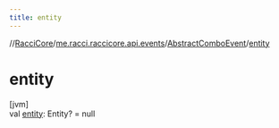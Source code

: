 ```yaml
---
title: entity
---
```

//[RacciCore](../../../index.html)/[me.racci.raccicore.api.events](../index.html)/[AbstractComboEvent](index.html)/[entity](entity.html)



# entity



[jvm]\
val [entity](entity.html): Entity? = null




